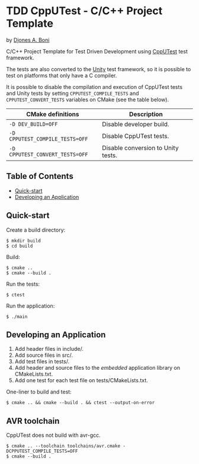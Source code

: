 # TDD CppUTest - C/C++ Project Template

by [Djones A. Boni](https://github.com/djboni)

C/C++ Project Template for Test Driven Development using
[CppUTest](https://github.com/cpputest/cpputest) test framework.

The tests are also converted to the
[Unity](https://github.com/ThrowTheSwitch/Unity) test framework, so it
is possible to test on platforms that only have a C compiler.

It is possible to disable the compilation and execution of CppUTest
tests and Unity tests by setting `CPPUTEST_COMPILE_TESTS` and
`CPPUTEST_CONVERT_TESTS` variables on CMake (see the table below).

| CMake definitions               | Description                        |
| ------------------------------- | ---------------------------------- |
| `-D DEV_BUILD=OFF`              | Disable developer build.           |
| `-D CPPUTEST_COMPILE_TESTS=OFF` | Disable CppUTest tests.            |
| `-D CPPUTEST_CONVERT_TESTS=OFF` | Disable conversion to Unity tests. |

## Table of Contents

- [Quick-start](#quick-start)
- [Developing an Application](#developing-an-application)

## Quick-start

Create a build directory:

```console
$ mkdir build
$ cd build
```

Build:

```console
$ cmake ..
$ cmake --build .
```

Run the tests:

```console
$ ctest
```

Run the application:

```console
$ ./main
```

## Developing an Application

1. Add header files in include/.
2. Add source files in src/.
3. Add test files in tests/.
4. Add header and source files to the _embedded_ application library on
   CMakeLists.txt.
5. Add one test for each test file on tests/CMakeLists.txt.

One-liner to build and test:

```console
$ cmake .. && cmake --build . && ctest --output-on-error
```

## AVR toolchain

CppUTest does not build with avr-gcc.

```console
$ cmake .. --toolchain toolchains/avr.cmake -DCPPUTEST_COMPILE_TESTS=OFF
$ cmake --build .
```
